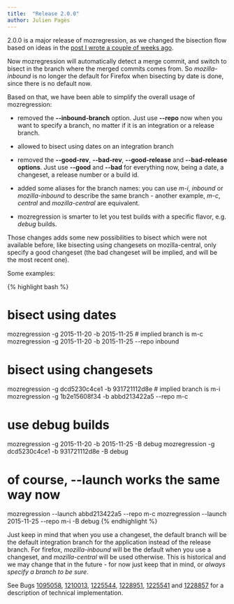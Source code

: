 ```yaml
---
title:  "Release 2.0.0"
author: Julien Pagès
---
```


2.0.0 is a major release of mozregression, as we changed the bisection flow
based on ideas in the [post I wrote a couple of weeks ago].

Now mozregression will automatically detect a merge commit, and switch to bisect
in the branch where the merged commits comes from. So *mozilla-inbound* is no
longer the default for Firefox when bisecting by date is done, since there is no
default now.

Based on that, we have been able to simplify the overall usage of mozregression:

* removed the **-\-inbound-branch** option. Just use **-\-repo** now when you
  want to specify a branch, no matter if it is an integration or a release
  branch.

* allowed to bisect using dates on an integration branch

* removed the **-\-good-rev**, **-\-bad-rev**, **-\-good-release** and
  **-\-bad-release options**. Just use **-\-good** and **-\-bad** for everything
  now, being a date, a changeset, a release number or a build id.

* added some aliases for the branch names: you can use *m-i*, *inbound* or
  *mozilla-inbound* to describe the same branch - another example, *m-c*,
  *central* and *mozilla-central* are equivalent.

* mozregression is smarter to let you test builds with a specific flavor, e.g.
  *debug* builds.

Those changes adds some new possibilities to bisect which were not available
before, like bisecting using changesets on mozilla-central, only specify
a good changeset (the bad changeset will be implied, and will be the most
recent one).

Some examples:

{% highlight bash %}
# bisect using dates
mozregression -g 2015-11-20 -b 2015-11-25  # implied branch is m-c
mozregression -g 2015-11-20 -b 2015-11-25 --repo inbound
# bisect using changesets
mozregression -g dcd5230c4ce1 -b 931721112d8e  # implied branch is m-i
mozregression -g 1b2e15608f34 -b abbd213422a5 --repo m-c
# use debug builds
mozregression -g 2015-11-20 -b 2015-11-25 -B debug
mozregression -g dcd5230c4ce1 -b 931721112d8e -B debug
# of course, --launch works the same way now
mozregression --launch abbd213422a5 --repo m-c
mozregression --launch 2015-11-25 --repo m-i -B debug
{% endhighlight %}

Just keep in mind that when you use a changeset, the default branch will be the
default integration branch for the application instead of the release branch.
For firefox, *mozilla-inbound* will be the default when you use a changeset,
and *mozilla-central* will be used otherwise. This is historical and
we may change that in the future - for now just keep that in mind, or
*always specify a branch to be sure*.

See Bugs [1095058], [1210013], [1225544], [1228951], [1225541] and [1228857]
for a description of technical implementation.

[post I wrote a couple of weeks ago]: https://parkouss.wordpress.com/2015/11/14/mozregression-new-way-for-handling-merges/
[1095058]: https://bugzilla.mozilla.org/show_bug.cgi?id=1095058
[1210013]: https://bugzilla.mozilla.org/show_bug.cgi?id=1210013
[1225544]: https://bugzilla.mozilla.org/show_bug.cgi?id=1225544
[1228951]: https://bugzilla.mozilla.org/show_bug.cgi?id=1228951
[1225541]: https://bugzilla.mozilla.org/show_bug.cgi?id=1225541
[1228857]: https://bugzilla.mozilla.org/show_bug.cgi?id=1228857
